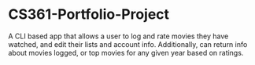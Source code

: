 # CS361-Portfolio-Project
A CLI based app that allows a user to log and rate movies they have watched, and edit their lists and account info. Additionally, can return info about movies logged, or top movies for any given year based on ratings.
